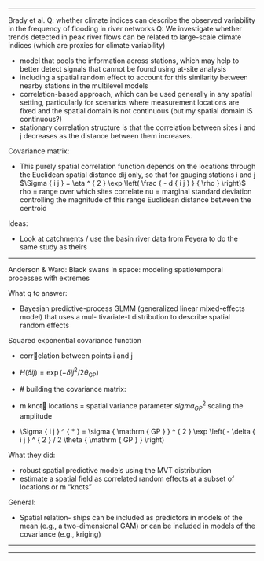 ----------------------------------------
Brady et al.
Q: whether climate indices can describe the observed variability in the frequency of flooding in river networks
Q: We investigate whether trends detected in peak river flows can be related to large-scale climate indices (which are proxies for climate variability)

- model that pools the information across stations, which may help to better detect signals that cannot be found using at-site analysis
- including a spatial random effect to account for this similarity between nearby stations in the multilevel models
- correlation-based approach, which can be used generally in any spatial setting, particularly for scenarios where measurement locations are fixed and the spatial domain is not continuous
(but my spatial domain IS continuous?)
- stationary correlation structure is that the correlation between sites i and j decreases as the distance between them increases.

Covariance matrix:
- This purely spatial correlation function depends on the locations through the Euclidean spatial distance dij only, so that for gauging stations i and j
$\Sigma { i j } = \eta ^ { 2 } \exp \left( \frac { - d { i j } } { \rho } \right)$
rho = range over which sites correlate
nu = marginal standard deviation controlling the magnitude of this range
Euclidean distance between the centroid

Ideas:
- Look at catchments / use the basin river data from Feyera to do the same study as theirs

----------------------------------------
Anderson & Ward: Black swans in space: modeling spatiotemporal processes with extremes

What q to answer:
- Bayesian predictive-process GLMM (generalized linear mixed-effects model) that uses a mul- tivariate-t distribution to describe spatial random effects

Squared exponential covariance function
- correlation between points i and j
- $H \left( \delta { i j } \right) = \exp \left( - \delta { i j } ^ { 2 } / 2 \theta _ { \mathrm { GP } } \right)$

- # building the covariance matrix:
- m knot locations = spatial variance parameter $sigma^2_{GP}$ scaling the amplitude
- \Sigma { i j } ^ { * } = \sigma { \mathrm { GP } } ^ { 2 } \exp \left( - \delta { i j } ^ { 2 } / 2 \theta { \mathrm { GP } } \right)


What they did:
- robust spatial predictive models using the MVT distribution
- estimate a spatial field as correlated random effects at a subset of locations or m “knots”

General:
- Spatial relation- ships can be included as predictors in models of the mean (e.g., a two-dimensional GAM) or can be included in models of the covariance (e.g., kriging)
----------------------------------------


----------------------------------------
